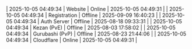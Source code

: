 | 2025-10-05 04:49:34 | Website | Online | 2025-10-05 04:49:31 |
| 2025-10-05 04:49:34 | Registration | Offline | 2025-09-09 16:40:23 |
| 2025-10-05 04:49:34 | Auth Server | Offline | 2025-08-18 09:33:31 |
| 2025-10-05 04:49:34 | Kezan (PvE) | Offline | 2025-08-03 17:58:02 |
| 2025-10-05 04:49:34 | Gurubashi (PvP) | Offline | 2025-08-23 21:44:06 |
| 2025-10-05 04:49:34 | Cloudflare | Online | 2025-10-05 04:49:31 |
